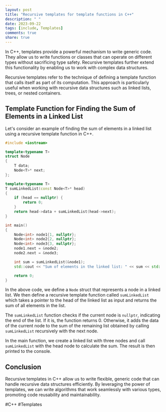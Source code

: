 ```yaml
---
layout: post
title: "Recursive templates for template functions in C++"
description: " "
date: 2023-09-22
tags: [include, Templates]
comments: true
share: true
---
```


In C++, templates provide a powerful mechanism to write generic code. They allow us to write functions or classes that can operate on different types without sacrificing type safety. Recursive templates further extend this functionality by enabling us to work with complex data structures.

Recursive templates refer to the technique of defining a template function that calls itself as part of its computation. This approach is particularly useful when working with recursive data structures such as linked lists, trees, or nested containers.

## Template Function for Finding the Sum of Elements in a Linked List

Let's consider an example of finding the sum of elements in a linked list using a recursive template function in C++.

```cpp
#include <iostream>

template<typename T>
struct Node
{
    T data;
    Node<T>* next;
};

template<typename T>
T sumLinkedList(const Node<T>* head)
{
    if (head == nullptr) {
        return 0;
    }
    return head->data + sumLinkedList(head->next);
}

int main()
{
    Node<int> node1{1, nullptr};
    Node<int> node2{2, nullptr};
    Node<int> node3{3, nullptr};
    node1.next = &node2;
    node2.next = &node3;

    int sum = sumLinkedList(&node1);
    std::cout << "Sum of elements in the linked list: " << sum << std::endl;

    return 0;
}
```

In the above code, we define a `Node` struct that represents a node in a linked list. We then define a recursive template function called `sumLinkedList` which takes a pointer to the head of the linked list as input and returns the sum of all elements in the list.

The `sumLinkedList` function checks if the current node is `nullptr`, indicating the end of the list. If it is, the function returns 0. Otherwise, it adds the data of the current node to the sum of the remaining list obtained by calling `sumLinkedList` recursively with the next node.

In the main function, we create a linked list with three nodes and call `sumLinkedList` with the head node to calculate the sum. The result is then printed to the console.

## Conclusion

Recursive templates in C++ allow us to write flexible, generic code that can handle recursive data structures efficiently. By leveraging the power of templates, we can write algorithms that work seamlessly with various types, promoting code reusability and maintainability.

#C++ #Templates